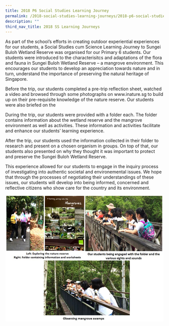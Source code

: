 ```yaml
---
title: 2018 P6 Social Studies Learning Journey
permalink: /2018-social-studies-learning-journeys/2018-p6-social-studies-learning-journey/
description: ""
third_nav_title: 2018 SS Learning Journeys
---
```


<p>As part of the school&rsquo;s efforts in creating outdoor experiential experiences for our students, a Social Studies cum Science Learning Journey to Sungei Buloh Wetland Reserve was organised for our Primary 6 students. Our students were introduced to the characterisitcs and adaptations of the flora and fauna in Sungei Buloh Wetland Reserve &ndash; a mangrove environment. This encourages our students to develop an appreciation towards nature and in turn, understand the importance of preserving the natural heritage of Singapore.&nbsp;</p>
<p>Before the trip, our students completed a pre-trip reflection sheet, watched a video and browsed through some photographs on www.inature.sg to build up on their pre-requisite knowledge of the nature reserve. Our students were also briefed on the 
<p>During the trip, our students were provided with a folder each. The folder contains information about the wetland reserve and the mangrove environment as well as activities. These information and activities facilitate and enhance our students&rsquo; learning experience.&nbsp;</p>
<p>After the trip, our students used the information collected in their folder to research and present on a chosen organism in groups. On top of that, our students also presented on why they thought it was important to protect and preserve the Sungei Buloh Wetland Reserve.</p>
<p>This experience allowed for our students to engage in the inquiry process of investigating into authentic societal and environemental issues. We hope that through the processes of negotiating their understandings of these issues, our students will develop into being informed, concerned and reflective citizens who show care for the country and its environment.</p>
<img src="/images/ssljp6.jpg">